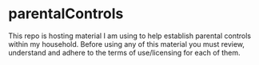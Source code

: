 # parentalControls

This repo is hosting material I am using to help establish parental controls within my household. Before using any of this material you must review, understand and adhere to the terms of use/licensing for each of them.
